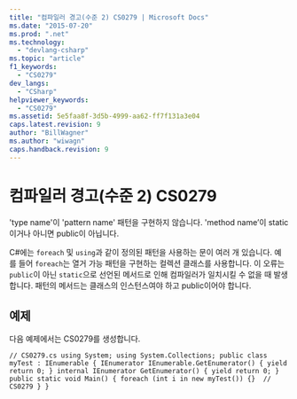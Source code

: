 ```yaml
---
title: "컴파일러 경고(수준 2) CS0279 | Microsoft Docs"
ms.date: "2015-07-20"
ms.prod: ".net"
ms.technology: 
  - "devlang-csharp"
ms.topic: "article"
f1_keywords: 
  - "CS0279"
dev_langs: 
  - "CSharp"
helpviewer_keywords: 
  - "CS0279"
ms.assetid: 5e5faa8f-3d5b-4999-aa62-ff7f131a3e04
caps.latest.revision: 9
author: "BillWagner"
ms.author: "wiwagn"
caps.handback.revision: 9
---
```

# 컴파일러 경고(수준 2) CS0279
'type name'이 'pattern name' 패턴을 구현하지 않습니다. 'method name’이 static이거나 아니면 public이 아닙니다.  
  
 C\#에는 `foreach` 및 `using`과 같이 정의된 패턴을 사용하는 문이 여러 개 있습니다. 예를 들어 `foreach`는 열거 가능 패턴을 구현하는 컬렉션 클래스를 사용합니다. 이 오류는 `public`이 아닌 `static`으로 선언된 메서드로 인해 컴파일러가 일치시킬 수 없을 때 발생합니다. 패턴의 메서드는 클래스의 인스턴스여야 하고 public이어야 합니다.  
  
## 예제  
 다음 예제에서는 CS0279를 생성합니다.  
  
```  
// CS0279.cs using System; using System.Collections; public class myTest : IEnumerable { IEnumerator IEnumerable.GetEnumerator() { yield return 0; } internal IEnumerator GetEnumerator() { yield return 0; } public static void Main() { foreach (int i in new myTest()) {}  // CS0279 } }  
```